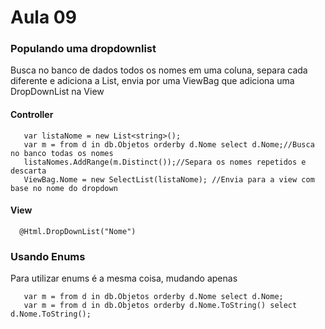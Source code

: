 
<h1>Aula 09</h1>
<h3>Populando uma dropdownlist</h3>
<p>Busca no banco de dados todos os nomes em uma coluna, separa cada diferente e adiciona a List, envia por uma ViewBag que adiciona uma DropDownList na View</p>
<h4>Controller</h4>
 
       var listaNome = new List<string>();
       var m = from d in db.Objetos orderby d.Nome select d.Nome;//Busca no banco todas os nomes
       listaNomes.AddRange(m.Distinct());//Separa os nomes repetidos e descarta
       ViewBag.Nome = new SelectList(listaNome); //Envia para a view com base no nome do dropdown
       
 <h4>View</h4>
 
      @Html.DropDownList("Nome")
      
      
      
<h3>Usando Enums</h3>      
<p>Para utilizar enums é a mesma coisa, mudando apenas </p>

       var m = from d in db.Objetos orderby d.Nome select d.Nome;
       var m = from d in db.Objetos orderby d.Nome.ToString() select d.Nome.ToString();
